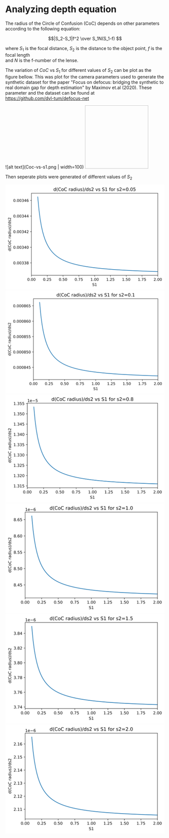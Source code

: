 # Analyzing depth equation 

The radius of the Circle of Confusion (CoC) depends on other parameters according to the following equation:


$$|S_2-S_1|f^2 \over S_1N(S_1-f) $$

where $S_1$ is the focal distance, $S_2$ is the distance to the object point, $f$ is the focal length \
and $N$ is the f-number of the lense.

The variation of $CoC$ vs $S_1$ for different values of $S_2$ can be plot as the figure bellow. This was plot for the camera parameters used to generate the synthetic dataset for the paper "Focus on defocus: bridging the synthetic to real domain gap for depth estimation" by Maximov et.al (2020). These parameter and the dataset can be found at \
https://github.com/dvl-tum/defocus-net

![alt text](Coc-vs-s1.png | width=100)
<img scr="Coc-vs-s1.png" width="200" height="200">

Then seperate plots were generated of different values of $S_2$

![alt text](d-Coc-vs-s1-s2=0.05.png)
![alt text](d-Coc-vs-s1-s2=0.1.png)
![alt text](d-Coc-vs-s1-s2=0.8.png)
![alt text](d-Coc-vs-s1-s2=1.0.png)
![alt text](d-Coc-vs-s1-s2=1.5.png)
![alt text](d-Coc-vs-s1-s2=2.0.png)






